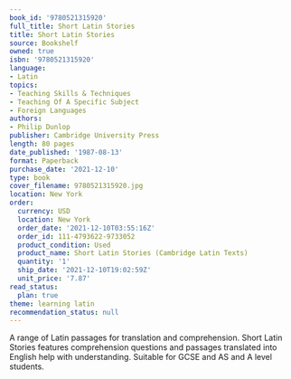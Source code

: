 ```yaml
---
book_id: '9780521315920'
full_title: Short Latin Stories
title: Short Latin Stories
source: Bookshelf
owned: true
isbn: '9780521315920'
language:
- Latin
topics:
- Teaching Skills & Techniques
- Teaching Of A Specific Subject
- Foreign Languages
authors:
- Philip Dunlop
publisher: Cambridge University Press
length: 80 pages
date_published: '1987-08-13'
format: Paperback
purchase_date: '2021-12-10'
type: book
cover_filename: 9780521315920.jpg
location: New York
order:
  currency: USD
  location: New York
  order_date: '2021-12-10T03:55:16Z'
  order_id: 111-4793622-9733052
  product_condition: Used
  product_name: Short Latin Stories (Cambridge Latin Texts)
  quantity: '1'
  ship_date: '2021-12-10T19:02:59Z'
  unit_price: '7.87'
read_status:
  plan: true
theme: learning latin
recommendation_status: null
---
```

A range of Latin passages for translation and comprehension. Short Latin Stories features comprehension questions and passages translated into English help with understanding. Suitable for GCSE and AS and A level students.

